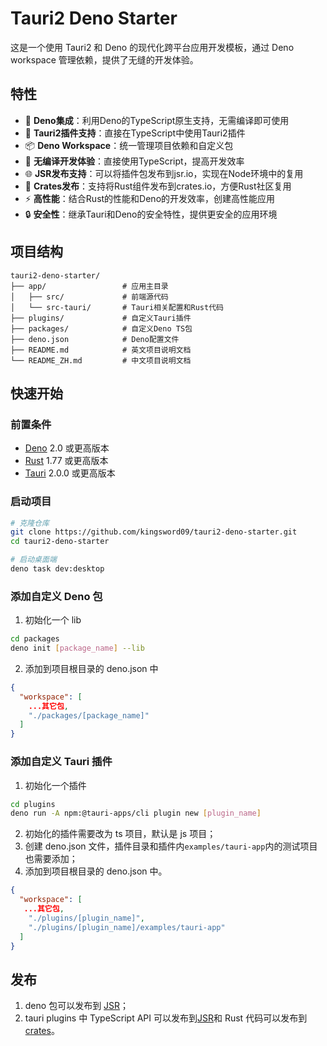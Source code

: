 # Tauri2 Deno Starter

这是一个使用 Tauri2 和 Deno 的现代化跨平台应用开发模板，通过 Deno workspace 管理依赖，提供了无缝的开发体验。

## 特性

- 🦕 **Deno集成**：利用Deno的TypeScript原生支持，无需编译即可使用
- 🔌 **Tauri2插件支持**：直接在TypeScript中使用Tauri2插件
- 📦 **Deno Workspace**：统一管理项目依赖和自定义包
- 🚀 **无编译开发体验**：直接使用TypeScript，提高开发效率
- 🌐 **JSR发布支持**：可以将插件包发布到jsr.io，实现在Node环境中的复用
- 🦀 **Crates发布**：支持将Rust组件发布到crates.io，方便Rust社区复用
- ⚡ **高性能**：结合Rust的性能和Deno的开发效率，创建高性能应用
- 🔒 **安全性**：继承Tauri和Deno的安全特性，提供更安全的应用环境

## 项目结构

```text
tauri2-deno-starter/
├── app/                 # 应用主目录
│   ├── src/             # 前端源代码
│   └── src-tauri/       # Tauri相关配置和Rust代码
├── plugins/             # 自定义Tauri插件
├── packages/            # 自定义Deno TS包
├── deno.json            # Deno配置文件
├── README.md            # 英文项目说明文档
└── README_ZH.md         # 中文项目说明文档
```

## 快速开始

### 前置条件

- [Deno](https://deno.com/) 2.0 或更高版本
- [Rust](https://www.rust-lang.org/) 1.77 或更高版本
- [Tauri](https://v2.tauri.app/) 2.0.0 或更高版本

### 启动项目

```bash
# 克隆仓库
git clone https://github.com/kingsword09/tauri2-deno-starter.git
cd tauri2-deno-starter

# 启动桌面端
deno task dev:desktop
```

### 添加自定义 Deno 包

1. 初始化一个 lib

```bash
cd packages
deno init [package_name] --lib
```

2. 添加到项目根目录的 deno.json 中

```json
{
  "workspace": [
    ...其它包,
    "./packages/[package_name]"
  ]
}
```

### 添加自定义 Tauri 插件

1. 初始化一个插件

```bash
cd plugins
deno run -A npm:@tauri-apps/cli plugin new [plugin_name]
```

2. 初始化的插件需要改为 ts 项目，默认是 js 项目；
3. 创建 deno.json 文件，插件目录和插件内`examples/tauri-app`内的测试项目也需要添加；
4. 添加到项目根目录的 deno.json 中。

```json
{
  "workspace": [
   ...其它包,
    "./plugins/[plugin_name]",
    "./plugins/[plugin_name]/examples/tauri-app"
  ]
}
```

## 发布

1. deno 包可以发布到 [JSR](https://jsr.io)；
2. tauri plugins 中 TypeScript API 可以发布到[JSR](https://jsr.io)和 Rust 代码可以发布到[crates](https://crates.io)。

